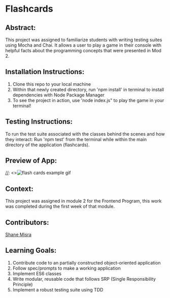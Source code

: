 # Flashcards

## Abstract:
[//]: <>

This project was assigned to familiarize students with writing testing suites using Mocha and Chai. It allows a user to play a game in their console with helpful facts about the programming concepts that were presented in Mod 2.

## Installation Instructions:
[//]: <>
1. Clone this repo to your local machine
1. Within that newly created directory, run 'npm install' in terminal to install dependencies with Node Package Manager
1. To see the project in action, use 'node index.js" to play the game in your terminal!

## Testing Instructions:
[//]: <>

To run the test suite associated with the classes behind the scenes and how they interact: 
Run 'npm test' from the terminal while within the main directory of the application (flashcards).


## Preview of App:
[//]: <>![flash cards example gif](https://media.giphy.com/media/1zkb1q58eTiTH6D7wc/giphy.gif)
## Context:
This project was assigned in module 2 for the Frontend Program, this work was completed during the first week of that module.

## Contributors:
[//]: <>
[Shane Misra](https://github.com/sdmisra)

## Learning Goals:
[//]: <>
1. Contribute code to an partially constructed object-oriented application
1. Follow spec/prompts to make a working application
1. Implement ES6 classes
1. Write modular, reusable code that follows SRP (Single Responsibility Principle)
1. Implement a robust testing suite using TDD
